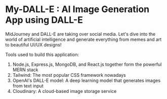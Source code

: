 # My-DALL-E : AI Image Generation App using DALL-E

MidJourney and DALL-E are taking over social media. Let's dive into the world of artificial intelligence and generate everything from memes and art to beautiful UI/UX designs!

Tools used to build this application:
1. Node.js, Express.js, MongoDB, and React.js together form the powerful MERN stack
2. Tailwind: The most popular CSS framework nowadays
3. OpenAI's DALL-E model: A deep learning model that generates images from text input
4. Cloudinary: A cloud-based image storage service
